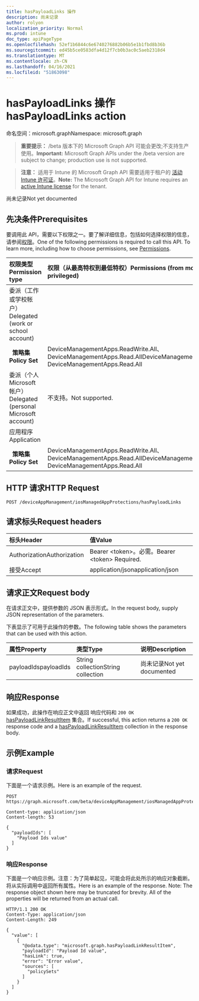 ```yaml
---
title: hasPayloadLinks 操作
description: 尚未记录
author: rolyon
localization_priority: Normal
ms.prod: intune
doc_type: apiPageType
ms.openlocfilehash: 52ef1b6844c6e6740276882b06b5e1b1fbd8b36b
ms.sourcegitcommit: ed45b5ce0583dfa4d12f7cb0b3ac0c5aeb2318d4
ms.translationtype: MT
ms.contentlocale: zh-CN
ms.lasthandoff: 04/16/2021
ms.locfileid: "51863098"
---
```

# <a name="haspayloadlinks-action"></a><span data-ttu-id="9e848-103">hasPayloadLinks 操作</span><span class="sxs-lookup"><span data-stu-id="9e848-103">hasPayloadLinks action</span></span>

<span data-ttu-id="9e848-104">命名空间：microsoft.graph</span><span class="sxs-lookup"><span data-stu-id="9e848-104">Namespace: microsoft.graph</span></span>

> <span data-ttu-id="9e848-105">**重要提示：** /beta 版本下的 Microsoft Graph API 可能会更改;不支持生产使用。</span><span class="sxs-lookup"><span data-stu-id="9e848-105">**Important:** Microsoft Graph APIs under the /beta version are subject to change; production use is not supported.</span></span>

> <span data-ttu-id="9e848-106">**注意：** 适用于 Intune 的 Microsoft Graph API 需要适用于租户的 [活动 Intune 许可证](https://go.microsoft.com/fwlink/?linkid=839381)。</span><span class="sxs-lookup"><span data-stu-id="9e848-106">**Note:** The Microsoft Graph API for Intune requires an [active Intune license](https://go.microsoft.com/fwlink/?linkid=839381) for the tenant.</span></span>

<span data-ttu-id="9e848-107">尚未记录</span><span class="sxs-lookup"><span data-stu-id="9e848-107">Not yet documented</span></span>

## <a name="prerequisites"></a><span data-ttu-id="9e848-108">先决条件</span><span class="sxs-lookup"><span data-stu-id="9e848-108">Prerequisites</span></span>
<span data-ttu-id="9e848-p101">要调用此 API，需要以下权限之一。要了解详细信息，包括如何选择权限的信息，请参阅[权限](/graph/permissions-reference)。</span><span class="sxs-lookup"><span data-stu-id="9e848-p101">One of the following permissions is required to call this API. To learn more, including how to choose permissions, see [Permissions](/graph/permissions-reference).</span></span>

|<span data-ttu-id="9e848-111">权限类型</span><span class="sxs-lookup"><span data-stu-id="9e848-111">Permission type</span></span>|<span data-ttu-id="9e848-112">权限（从最高特权到最低特权）</span><span class="sxs-lookup"><span data-stu-id="9e848-112">Permissions (from most to least privileged)</span></span>|
|:---|:---|
|<span data-ttu-id="9e848-113">委派（工作或学校帐户）</span><span class="sxs-lookup"><span data-stu-id="9e848-113">Delegated (work or school account)</span></span>||
| <span data-ttu-id="9e848-114">&nbsp;&nbsp;**策略集**</span><span class="sxs-lookup"><span data-stu-id="9e848-114">&nbsp; &nbsp; **Policy Set**</span></span> | <span data-ttu-id="9e848-115">DeviceManagementApps.ReadWrite.All、DeviceManagementApps.Read.All</span><span class="sxs-lookup"><span data-stu-id="9e848-115">DeviceManagementApps.ReadWrite.All, DeviceManagementApps.Read.All</span></span>|
|<span data-ttu-id="9e848-116">委派（个人 Microsoft 帐户）</span><span class="sxs-lookup"><span data-stu-id="9e848-116">Delegated (personal Microsoft account)</span></span>|<span data-ttu-id="9e848-117">不支持。</span><span class="sxs-lookup"><span data-stu-id="9e848-117">Not supported.</span></span>|
|<span data-ttu-id="9e848-118">应用程序</span><span class="sxs-lookup"><span data-stu-id="9e848-118">Application</span></span>||
| <span data-ttu-id="9e848-119">&nbsp;&nbsp;**策略集**</span><span class="sxs-lookup"><span data-stu-id="9e848-119">&nbsp; &nbsp; **Policy Set**</span></span> | <span data-ttu-id="9e848-120">DeviceManagementApps.ReadWrite.All、DeviceManagementApps.Read.All</span><span class="sxs-lookup"><span data-stu-id="9e848-120">DeviceManagementApps.ReadWrite.All, DeviceManagementApps.Read.All</span></span>|

## <a name="http-request"></a><span data-ttu-id="9e848-121">HTTP 请求</span><span class="sxs-lookup"><span data-stu-id="9e848-121">HTTP Request</span></span>
<!-- {
  "blockType": "ignored"
}
-->
``` http
POST /deviceAppManagement/iosManagedAppProtections/hasPayloadLinks
```

## <a name="request-headers"></a><span data-ttu-id="9e848-122">请求标头</span><span class="sxs-lookup"><span data-stu-id="9e848-122">Request headers</span></span>
|<span data-ttu-id="9e848-123">标头</span><span class="sxs-lookup"><span data-stu-id="9e848-123">Header</span></span>|<span data-ttu-id="9e848-124">值</span><span class="sxs-lookup"><span data-stu-id="9e848-124">Value</span></span>|
|:---|:---|
|<span data-ttu-id="9e848-125">Authorization</span><span class="sxs-lookup"><span data-stu-id="9e848-125">Authorization</span></span>|<span data-ttu-id="9e848-126">Bearer &lt;token&gt;。必需。</span><span class="sxs-lookup"><span data-stu-id="9e848-126">Bearer &lt;token&gt; Required.</span></span>|
|<span data-ttu-id="9e848-127">接受</span><span class="sxs-lookup"><span data-stu-id="9e848-127">Accept</span></span>|<span data-ttu-id="9e848-128">application/json</span><span class="sxs-lookup"><span data-stu-id="9e848-128">application/json</span></span>|

## <a name="request-body"></a><span data-ttu-id="9e848-129">请求正文</span><span class="sxs-lookup"><span data-stu-id="9e848-129">Request body</span></span>
<span data-ttu-id="9e848-130">在请求正文中，提供参数的 JSON 表示形式。</span><span class="sxs-lookup"><span data-stu-id="9e848-130">In the request body, supply JSON representation of the parameters.</span></span>

<span data-ttu-id="9e848-131">下表显示了可用于此操作的参数。</span><span class="sxs-lookup"><span data-stu-id="9e848-131">The following table shows the parameters that can be used with this action.</span></span>

|<span data-ttu-id="9e848-132">属性</span><span class="sxs-lookup"><span data-stu-id="9e848-132">Property</span></span>|<span data-ttu-id="9e848-133">类型</span><span class="sxs-lookup"><span data-stu-id="9e848-133">Type</span></span>|<span data-ttu-id="9e848-134">说明</span><span class="sxs-lookup"><span data-stu-id="9e848-134">Description</span></span>|
|:---|:---|:---|
|<span data-ttu-id="9e848-135">payloadIds</span><span class="sxs-lookup"><span data-stu-id="9e848-135">payloadIds</span></span>|<span data-ttu-id="9e848-136">String collection</span><span class="sxs-lookup"><span data-stu-id="9e848-136">String collection</span></span>|<span data-ttu-id="9e848-137">尚未记录</span><span class="sxs-lookup"><span data-stu-id="9e848-137">Not yet documented</span></span>|



## <a name="response"></a><span data-ttu-id="9e848-138">响应</span><span class="sxs-lookup"><span data-stu-id="9e848-138">Response</span></span>
<span data-ttu-id="9e848-139">如果成功，此操作在响应正文中返回 响应代码和 `200 OK` [hasPayloadLinkResultItem](../resources/intune-policyset-haspayloadlinkresultitem.md) 集合。</span><span class="sxs-lookup"><span data-stu-id="9e848-139">If successful, this action returns a `200 OK` response code and a [hasPayloadLinkResultItem](../resources/intune-policyset-haspayloadlinkresultitem.md) collection in the response body.</span></span>

## <a name="example"></a><span data-ttu-id="9e848-140">示例</span><span class="sxs-lookup"><span data-stu-id="9e848-140">Example</span></span>

### <a name="request"></a><span data-ttu-id="9e848-141">请求</span><span class="sxs-lookup"><span data-stu-id="9e848-141">Request</span></span>
<span data-ttu-id="9e848-142">下面是一个请求示例。</span><span class="sxs-lookup"><span data-stu-id="9e848-142">Here is an example of the request.</span></span>
``` http
POST https://graph.microsoft.com/beta/deviceAppManagement/iosManagedAppProtections/hasPayloadLinks

Content-type: application/json
Content-length: 53

{
  "payloadIds": [
    "Payload Ids value"
  ]
}
```

### <a name="response"></a><span data-ttu-id="9e848-143">响应</span><span class="sxs-lookup"><span data-stu-id="9e848-143">Response</span></span>
<span data-ttu-id="9e848-p102">下面是一个响应示例。注意：为了简单起见，可能会将此处所示的响应对象截断。将从实际调用中返回所有属性。</span><span class="sxs-lookup"><span data-stu-id="9e848-p102">Here is an example of the response. Note: The response object shown here may be truncated for brevity. All of the properties will be returned from an actual call.</span></span>
``` http
HTTP/1.1 200 OK
Content-Type: application/json
Content-Length: 249

{
  "value": [
    {
      "@odata.type": "microsoft.graph.hasPayloadLinkResultItem",
      "payloadId": "Payload Id value",
      "hasLink": true,
      "error": "Error value",
      "sources": [
        "policySets"
      ]
    }
  ]
}
```







